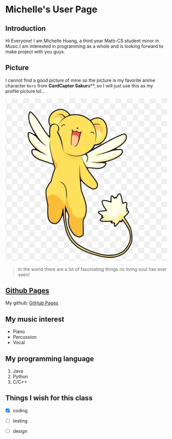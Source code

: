 # Michelle's User Page
## Introduction
Hi Everyone! I am Michelle Huang, a third year Math-CS student minor in Music.I am interested in programming as a whole and is looking forward to make project with you guys.

## Picture
I cannot find a good picture of mine so the picture is my favorite anime character `Kero` from **CardCaptor Sakur**a**, so I will just use this as my profile picture lol...

[![image](kero.png)](https://hero.fandom.com/wiki/Kero)

> In the world there are a lot of fascinating things no living soul has ever seen!

## [Github Pages](https://github.com/michellelyHuang728)
My github: [GitHub Pages](https://github.com/michellelyHuang728)

## My music interest
* Piano
* Percussion
* Vocal

## My programming language
1. Java
2. Python
3. C/C++

## Things I wish for this class
- [x] coding
- [ ] testing
- [ ] design








